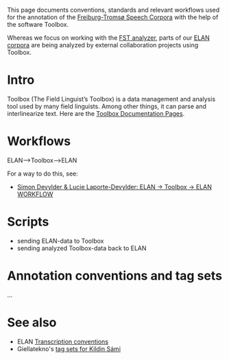 This page documents conventions, standards and relevant workflows used for the annotation of the [Freiburg-Tromsø Speech Corpora](freiburg.html) with the help of the software Toolbox.


Whereas we focus on working with the [FST analyzer](FST.html), parts of our [ELAN corpora](ELAN.html) are being analyzed by external collaboration projects using Toolbox.




# Intro


Toolbox (The Field Linguist’s Toolbox) is a data management and analysis tool used by many field linguists. Among other things, it can parse and interlinearize text. Here are the [Toolbox Documentation Pages](http://www-01.sil.org/computing/catalog/show_software.asp?id=79).




# Workflows


ELAN-->Toolbox-->ELAN

For a way to do this, see:

- [Simon Devylder & Lucie Laporte-Devylder: ELAN -> Toolbox -> ELAN WORKFLOW](METHOD01_ELAN_Toolbox_workflow_Interactive_Speech_Glossing.pdf)




# Scripts


- sending ELAN-data to Toolbox
- sending analyzed Toolbox-data back to ELAN




# Annotation conventions and tag sets

…


# See also
- ELAN [Transcription conventions](Transcription.html)
- Giellatekno's [tag sets for Kildin Sámi](/lang/sjd/docu-grammartags.eng.html)
